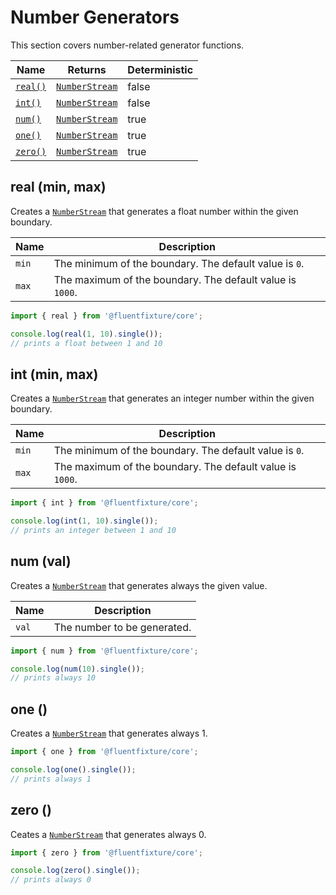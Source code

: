 # Number Generators

This section covers number-related generator functions.

<table>
   <thead>
      <tr>
         <th>Name</th>
         <th>Returns</th>
         <th data-type="checkbox">Deterministic</th>
      </tr>
   </thead>
   <tbody>
      <tr>
         <td><a href="number-generators.md#real-min-max"><code>real()</code></a></td>
         <td><a href="../streams/number-stream.md"><code>NumberStream</code></a></td>
         <td>false</td>
      </tr>
      <tr>
         <td><a href="number-generators.md#int-min-max"><code>int()</code></a></td>
         <td><a href="../streams/number-stream.md"><code>NumberStream</code></a></td>
         <td>false</td>
      </tr>
      <tr>
         <td><a href="number-generators.md#num-val"><code>num()</code></a></td>
         <td><a href="../streams/number-stream.md"><code>NumberStream</code></a></td>
         <td>true</td>
      </tr>
      <tr>
         <td><a href="number-generators.md#one"><code>one()</code></a></td>
         <td><a href="../streams/number-stream.md"><code>NumberStream</code></a></td>
         <td>true</td>
      </tr>
      <tr>
         <td><a href="number-generators.md#zero"><code>zero()</code></a></td>
         <td><a href="../streams/number-stream.md"><code>NumberStream</code></a></td>
         <td>true</td>
      </tr>
   </tbody>
</table>

## real (min, max)

Creates a [`NumberStream`](../streams/number-stream.md) that generates a float number within the given boundary.

| Name  | Description                                               |
| ----- | --------------------------------------------------------- |
| `min` | The minimum of the boundary. The default value is `0`.    |
| `max` | The maximum of the boundary. The default value is `1000`. |

```typescript
import { real } from '@fluentfixture/core';

console.log(real(1, 10).single()); 
// prints a float between 1 and 10
```

## int (min, max)

Creates a [`NumberStream`](../streams/number-stream.md) that generates an integer number within the given boundary.

| Name  | Description                                               |
| ----- | --------------------------------------------------------- |
| `min` | The minimum of the boundary. The default value is `0`.    |
| `max` | The maximum of the boundary. The default value is `1000`. |

```typescript
import { int } from '@fluentfixture/core';

console.log(int(1, 10).single()); 
// prints an integer between 1 and 10
```

## num (val)

Creates a [`NumberStream`](../streams/number-stream.md) that generates always the given value.

| Name  | Description                 |
| ----- | --------------------------- |
| `val` | The number to be generated. |

```typescript
import { num } from '@fluentfixture/core';

console.log(num(10).single()); 
// prints always 10
```

## one ()

Creates a [`NumberStream`](../streams/number-stream.md) that generates always 1.

```typescript
import { one } from '@fluentfixture/core';

console.log(one().single()); 
// prints always 1
```

## zero ()

Ceates a [`NumberStream`](../streams/number-stream.md) that generates always 0.

```typescript
import { zero } from '@fluentfixture/core';

console.log(zero().single()); 
// prints always 0
```
